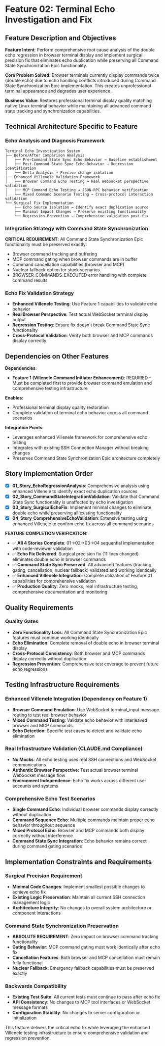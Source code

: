 # Feature 02: Terminal Echo Investigation and Fix

## Feature Description and Objectives

**Feature Intent**: Perform comprehensive root cause analysis of the double echo regression in browser terminal display and implement surgical precision fix that eliminates echo duplication while preserving all Command State Synchronization Epic functionality.

**Core Problem Solved**: Browser terminals currently display commands twice (double echo) due to echo handling conflicts introduced during Command State Synchronization Epic implementation. This creates unprofessional terminal appearance and degrades user experience.

**Business Value**: Restores professional terminal display quality matching native Linux terminal behavior while maintaining all advanced command state tracking and synchronization capabilities.

## Technical Architecture Specific to Feature

### Echo Analysis and Diagnosis Framework
```
Terminal Echo Investigation System
├── Before/After Comparison Analysis
│   ├── Pre-Command State Sync Echo Behavior → Baseline establishment
│   ├── Post-Command State Sync Echo Behavior → Regression identification
│   └── Delta Analysis → Precise change isolation
├── Enhanced Villenele Validation Framework
│   ├── Browser Command Echo Testing → Real WebSocket perspective validation
│   ├── MCP Command Echo Testing → JSON-RPC behavior verification
│   └── Mixed Command Scenario Testing → Cross-protocol interaction validation
└── Surgical Fix Implementation
    ├── Echo Source Isolation → Identify exact duplication source
    ├── Minimal Impact Changes → Preserve existing functionality
    └── Regression Prevention → Comprehensive validation post-fix
```

### Integration Strategy with Command State Synchronization

**CRITICAL REQUIREMENT**: All Command State Synchronization Epic functionality must be preserved exactly:
- Browser command tracking and buffering
- MCP command gating when browser commands are in buffer
- Command cancellation capabilities (browser and MCP)
- Nuclear fallback option for stuck scenarios
- BROWSER_COMMANDS_EXECUTED error handling with complete command results

### Echo Fix Validation Strategy
- **Enhanced Villenele Testing**: Use Feature 1 capabilities to validate echo behavior
- **Real Browser Perspective**: Test actual WebSocket terminal display output
- **Regression Testing**: Ensure fix doesn't break Command State Sync functionality
- **Cross-Protocol Validation**: Verify both browser and MCP commands display correctly

## Dependencies on Other Features

**Dependencies**: 
- **Feature 1 (Villenele Command Initiator Enhancement)**: REQUIRED - Must be completed first to provide browser command emulation and comprehensive testing infrastructure

**Enables**: 
- Professional terminal display quality restoration
- Complete validation of terminal echo behavior across all command scenarios

**Integration Points**:
- Leverages enhanced Villenele framework for comprehensive echo testing
- Integrates with existing SSH Connection Manager without breaking changes
- Preserves Command State Synchronization Epic architecture completely

## Story Implementation Order

- [x] **01_Story_EchoRegressionAnalysis**: Comprehensive analysis using enhanced Villenele to identify exact echo duplication sources
- [x] **02_Story_CommandStateIntegrationValidation**: Validate that Command State Sync functionality is unaffected by echo investigation
- [x] **03_Story_SurgicalEchoFix**: Implement minimal changes to eliminate double echo while preserving all existing functionality
- [x] **04_Story_ComprehensiveEchoValidation**: Extensive testing using enhanced Villenele to confirm echo fix across all command scenarios

**FEATURE COMPLETION VERIFICATION:**
- ✅ **All 4 Stories Complete**: 01→02→03→04 sequential implementation with code-reviewer validation
- ✅ **Echo Fix Delivered**: Surgical precision fix (11 lines changed) eliminates double echo in browser commands
- ✅ **Command State Sync Preserved**: All advanced features (tracking, gating, cancellation, nuclear fallback) validated and working identically
- ✅ **Enhanced Villenele Integration**: Complete utilization of Feature 01 capabilities for comprehensive validation
- ✅ **Production Quality**: Zero mocks, real infrastructure testing, comprehensive documentation and monitoring

## Quality Requirements

### Quality Gates
- **Zero Functionality Loss**: All Command State Synchronization Epic features must continue working identically
- **Echo Elimination**: Complete removal of double echo in browser terminal display
- **Cross-Protocol Consistency**: Both browser and MCP commands display correctly without duplication
- **Regression Prevention**: Comprehensive test coverage to prevent future echo regressions

## Testing Infrastructure Requirements

### Enhanced Villenele Integration (Dependency on Feature 1)
- **Browser Command Emulation**: Use WebSocket terminal_input message routing to test real browser behavior
- **Mixed Command Testing**: Validate echo behavior with interleaved browser and MCP commands
- **Echo Detection**: Specific test cases to detect and validate echo elimination

### Real Infrastructure Validation (CLAUDE.md Compliance)
- **No Mocks**: All echo testing uses real SSH connections and WebSocket communications
- **Authentic Browser Perspective**: Test actual browser terminal WebSocket message flow
- **Environment Independence**: Echo fix works across different user accounts and systems

### Comprehensive Echo Test Scenarios
- **Single Command Echo**: Individual browser commands display correctly without duplication
- **Command Sequence Echo**: Multiple commands maintain proper echo behavior throughout sequence
- **Mixed Protocol Echo**: Browser and MCP commands both display correctly without interference
- **Command State Sync Integration**: Echo behavior remains correct during command gating scenarios

## Implementation Constraints and Requirements

### Surgical Precision Requirement
- **Minimal Code Changes**: Implement smallest possible changes to achieve echo fix
- **Existing Logic Preservation**: Maintain all current SSH connection management logic
- **Architecture Integrity**: No changes to overall system architecture or component interactions

### Command State Synchronization Preservation
- **ABSOLUTE REQUIREMENT**: Zero impact on browser command tracking functionality
- **Gating Behavior**: MCP command gating must work identically after echo fix
- **Cancellation Features**: Both browser and MCP cancellation must remain fully functional
- **Nuclear Fallback**: Emergency fallback capabilities must be preserved exactly

### Backwards Compatibility
- **Existing Test Suite**: All current tests must continue to pass after echo fix
- **API Consistency**: No changes to MCP tool interfaces or WebSocket message formats
- **Configuration Stability**: No changes to server configuration or initialization

This feature delivers the critical echo fix while leveraging the enhanced Villenele testing infrastructure to ensure comprehensive validation and regression prevention.